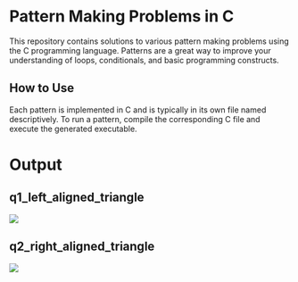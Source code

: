 # Pattern Making Problems in C

This repository contains solutions to various pattern making problems using the C programming language. Patterns are a great way to improve your understanding of loops, conditionals, and basic programming constructs.


## How to Use

Each pattern is implemented in C and is typically in its own file named descriptively. To run a pattern, compile the corresponding C file and execute the generated executable.


# Output

## q1_left_aligned_triangle

<img src="https://github.com/Nishant-Sh15/Pattern_Programs/assets/161156010/8dcc8d72-1e7d-4116-a76f-de8864e24b81">  

## q2_right_aligned_triangle

<img src="https://github.com/Nishant-Sh15/Pattern_Programs/assets/161156010/eccca86e-2221-43a3-b938-dc914626d95e">

